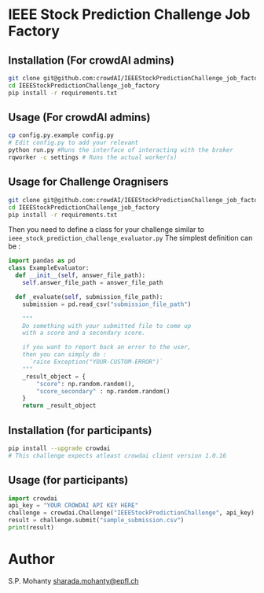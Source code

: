 # IEEE Stock Prediction Challenge Job Factory


## Installation (For crowdAI admins)
```bash
git clone git@github.com:crowdAI/IEEEStockPredictionChallenge_job_factory.git
cd IEEEStockPredictionChallenge_job_factory
pip install -r requirements.txt
```

## Usage (For crowdAI admins)
```bash
cp config.py.example config.py
# Edit config.py to add your relevant
python run.py #Runs the interface of interacting with the broker
rqworker -c settings # Runs the actual worker(s)
```

## Usage for Challenge Oragnisers
```bash
git clone git@github.com:crowdAI/IEEEStockPredictionChallenge_job_factory.git
cd IEEEStockPredictionChallenge_job_factory
pip install -r requirements.txt
```

Then you need to define a class for your challenge similar to `ieee_stock_prediction_challenge_evaluator.py`
The simplest definition can be :
```python
import pandas as pd
class ExampleEvaluator:
  def __init__(self, answer_file_path):
    self.answer_file_path = answer_file_path

  def _evaluate(self, submission_file_path):
    submission = pd.read_csv("submission_file_path")

    """
    Do something with your submitted file to come up
    with a score and a secondary score.

    if you want to report back an error to the user,
    then you can simply do :
      `raise Exception("YOUR-CUSTOM-ERROR")`
    """
    _result_object = {
        "score": np.random.random(),
        "score_secondary" : np.random.random()
    }
    return _result_object
```

## Installation (for participants)
```bash
pip install --upgrade crowdai
# This challenge expects atleast crowdai client version 1.0.16
```

## Usage (for participants)

```python
import crowdai
api_key = "YOUR CROWDAI API KEY HERE"
challenge = crowdai.Challenge("IEEEStockPredictionChallenge", api_key)
result = challenge.submit("sample_submission.csv")
print(result)
```

# Author
S.P. Mohanty <sharada.mohanty@epfl.ch>    
